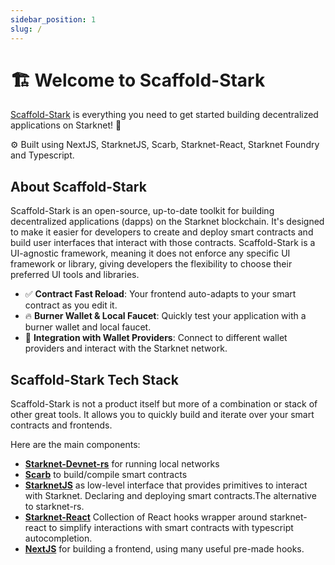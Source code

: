 ```yaml
---
sidebar_position: 1
slug: /
---
```


# 🏗 Welcome to Scaffold-Stark

[Scaffold-Stark](https://github.com/Quantum3-Labs/scaffold-stark-2) is everything you need to get started building decentralized applications on Starknet! 🚀

⚙️ Built using NextJS, StarknetJS, Scarb, Starknet-React, Starknet Foundry and Typescript.

## About Scaffold-Stark

Scaffold-Stark is an open-source, up-to-date toolkit for building decentralized applications (dapps) on the Starknet blockchain. It's designed to make it easier for developers to create and deploy smart contracts and build user interfaces that interact with those contracts. Scaffold-Stark is a UI-agnostic framework, meaning it does not enforce any specific UI framework or library, giving developers the flexibility to choose their preferred UI tools and libraries.

- ✅ **Contract Fast Reload**: Your frontend auto-adapts to your smart contract as you edit it.
- 🔥 **Burner Wallet & Local Faucet**: Quickly test your application with a burner wallet and local faucet.
- 🔐 **Integration with Wallet Providers**: Connect to different wallet providers and interact with the Starknet network.

## Scaffold-Stark Tech Stack

Scaffold-Stark is not a product itself but more of a combination or stack of other great tools. It allows you to quickly build and iterate over your smart contracts and frontends.

Here are the main components:

- [**Starknet-Devnet-rs**](https://github.com/0xSpaceShard/starknet-devnet-rs) for running local networks
- [**Scarb**](https://docs.swmansion.com/scarb/) to build/compile smart contracts
- [**StarknetJS**](https://www.starknetjs.com/docs/guides/intro) as low-level interface that provides primitives to interact with Starknet. Declaring and deploying smart contracts.The alternative to starknet-rs.
- [**Starknet-React**](https://starknet-react.com/docs/getting-started) Collection of React hooks wrapper around starknet-react to simplify interactions with smart contracts with typescript autocompletion.
- [**NextJS**](https://nextjs.org/docs) for building a frontend, using many useful pre-made hooks.
